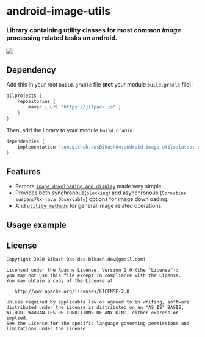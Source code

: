 # android-image-utils

### Library containing utility classes for most common <i>Image</i> processing related tasks on android.</h3>

[![](https://jitpack.io/v/dasBikash84/android-image-utils.svg)](https://jitpack.io/#dasBikash84/android-image-utils)

## Dependency

Add this in your root `build.gradle` file (**not** your module `build.gradle` file):

```gradle
allprojects {
	repositories {
        maven { url "https://jitpack.io" }
    }
}
```

Then, add the library to your module `build.gradle`
```gradle
dependencies {
    implementation 'com.github.dasBikash84:android-image-utils:latest.release.here'
}
```

## Features
- Remote [`image downloading and display`](https://github.com/dasBikash84/android-image-utils/blob/master/android_image_utils/src/main/java/com/dasbikash/android_image_utils/ImageUtils.kt) made very simple.
- Provides both synchronous(`blocking`) and asynchronous (`Coroutine suspend`/`Rx-java Observable`) options for image downloading.
- And [`utility methods`](https://github.com/dasBikash84/android-image-utils/blob/master/android_image_utils/src/main/java/com/dasbikash/android_image_utils/Extensions.kt) for general image related operations.

## Usage example


License
--------

    Copyright 2020 Bikash Das(das.bikash.dev@gmail.com)

    Licensed under the Apache License, Version 2.0 (the "License");
    you may not use this file except in compliance with the License.
    You may obtain a copy of the License at

       http://www.apache.org/licenses/LICENSE-2.0

    Unless required by applicable law or agreed to in writing, software
    distributed under the License is distributed on an "AS IS" BASIS,
    WITHOUT WARRANTIES OR CONDITIONS OF ANY KIND, either express or implied.
    See the License for the specific language governing permissions and
    limitations under the License.

